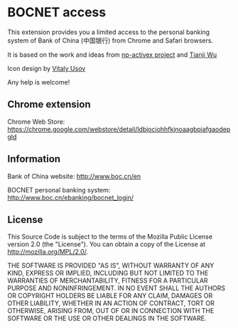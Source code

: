 # BOCNET access

This extension provides you a limited access to the personal banking system
of Bank of China (中国银行) from Chrome and Safari browsers.

It is based on the work and ideas from [np-activex project](http://code.google.com/p/np-activex/) and [Tianji Wu](http://www.wutj.info/prj-userscript-bundle)

Icon design by [Vitaly Usov](http://shutterstock.com/g/vitalyusov)

Any help is welcome!

## Chrome extension

Chrome Web Store: https://chrome.google.com/webstore/detail/ldbjociohhfkjnoaagbpiafgaodepgld

## Information

Bank of China website: http://www.boc.cn/en

BOCNET personal banking system: http://www.boc.cn/ebanking/bocnet_login/

## License

This Source Code is subject to the terms of the Mozilla Public License
version 2.0 (the "License"). You can obtain a copy of the License at
http://mozilla.org/MPL/2.0/.

THE SOFTWARE IS PROVIDED "AS IS", WITHOUT WARRANTY OF ANY KIND, EXPRESS OR IMPLIED, INCLUDING BUT NOT LIMITED TO THE WARRANTIES OF MERCHANTABILITY, FITNESS FOR A PARTICULAR PURPOSE AND NONINFRINGEMENT. IN NO EVENT SHALL THE AUTHORS OR COPYRIGHT HOLDERS BE LIABLE FOR ANY CLAIM, DAMAGES OR OTHER LIABILITY, WHETHER IN AN ACTION OF CONTRACT, TORT OR OTHERWISE, ARISING FROM, OUT OF OR IN CONNECTION WITH THE SOFTWARE OR THE USE OR OTHER DEALINGS IN THE SOFTWARE.
